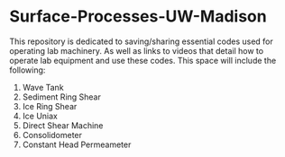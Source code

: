# Surface-Processes-UW-Madison

This repository is dedicated to saving/sharing essential codes used for operating lab machinery. As well as links to videos that detail how to operate lab equipment and use these codes. This space will include the following:
1. Wave Tank
2. Sediment Ring Shear
3. Ice Ring Shear
4. Ice Uniax
5. Direct Shear Machine
6. Consolidometer
7. Constant Head Permeameter
